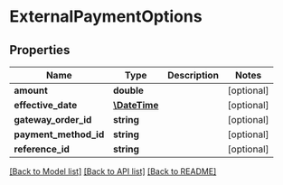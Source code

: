 # ExternalPaymentOptions

## Properties
Name | Type | Description | Notes
------------ | ------------- | ------------- | -------------
**amount** | **double** |  | [optional] 
**effective_date** | [**\DateTime**](Date.md) |  | [optional] 
**gateway_order_id** | **string** |  | [optional] 
**payment_method_id** | **string** |  | [optional] 
**reference_id** | **string** |  | [optional] 

[[Back to Model list]](../README.md#documentation-for-models) [[Back to API list]](../README.md#documentation-for-api-endpoints) [[Back to README]](../README.md)


